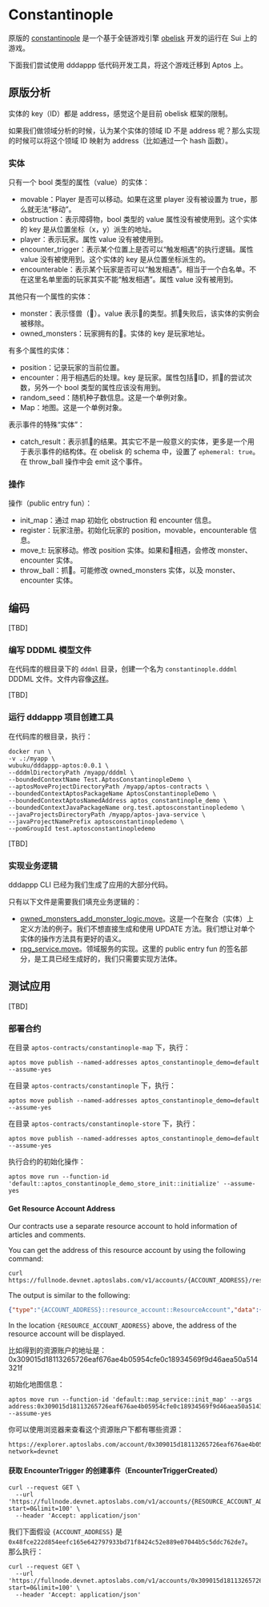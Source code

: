 # Constantinople

原版的 [constantinople](https://github.com/0xobelisk/constantinople) 是一个基于全链游戏引擎 [obelisk](https://obelisk.build) 开发的运行在 Sui 上的游戏。

下面我们尝试使用 dddappp 低代码开发工具，将这个游戏迁移到 Aptos 上。

## 原版分析

实体的 key（ID）都是 address，感觉这个是目前 obelisk 框架的限制。

如果我们做领域分析的时候，认为某个实体的领域 ID 不是 address 呢？那么实现的时候可以将这个领域 ID 映射为 address（比如通过一个 hash 函数）。

### 实体

只有一个 bool 类型的属性（value）的实体：

* movable：Player 是否可以移动。如果在这里 player 没有被设置为 true，那么就无法“移动”。
* obstruction：表示障碍物，bool 类型的 value 属性没有被使用到。这个实体的 key 是从位置坐标（x，y）派生的地址。
* player：表示玩家。属性 value 没有被使用到。
* encounter_trigger：表示某个位置上是否可以“触发相遇”的执行逻辑。属性 value 没有被使用到。这个实体的 key 是从位置坐标派生的。
* encounterable：表示某个玩家是否可以“触发相遇”。相当于一个白名单。不在这里名单里面的玩家其实不能“触发相遇”。属性 value 没有被用到。

其他只有一个属性的实体：

* monster：表示怪兽（👾）。value 表示👾的类型。抓👾失败后，该实体的实例会被移除。
* owned_monsters：玩家拥有的👾。实体的 key 是玩家地址。

有多个属性的实体：

* position：记录玩家的当前位置。
* encounter：用于相遇后的处理。key 是玩家。属性包括👾ID，抓👾的尝试次数，另外一个 bool 类型的属性应该没有用到。
* random_seed：随机种子数信息。这是一个单例对象。
* Map：地图。这是一个单例对象。

表示事件的特殊“实体”：

* catch_result：表示抓👾的结果。其实它不是一般意义的实体，更多是一个用于表示事件的结构体。在 obelisk 的 schema 中，设置了 `ephemeral: true`。 在 throw_ball 操作中会 emit 这个事件。

### 操作

操作（public entry fun）：

* init_map：通过 map 初始化 obstruction 和 encounter 信息。
* register：玩家注册。初始化玩家的 position，movable，encounterable 信息。
* move_t: 玩家移动。修改 position 实体。如果和👾相遇，会修改 monster、encounter 实体。
* throw_ball：抓👾。可能修改 owned_monsters 实体，以及 monster、encounter 实体。

## 编码

[TBD]

### 编写 DDDML 模型文件

在代码库的根目录下的 `dddml` 目录，创建一个名为 `constantinople.dddml` DDDML 文件。文件内容像[这样](./dddml/constantinople.yaml)。

[TBD]

### 运行 dddappp 项目创建工具

在代码库的根目录，执行：

```shell
docker run \
-v .:/myapp \
wubuku/dddappp-aptos:0.0.1 \
--dddmlDirectoryPath /myapp/dddml \
--boundedContextName Test.AptosConstantinopleDemo \
--aptosMoveProjectDirectoryPath /myapp/aptos-contracts \
--boundedContextAptosPackageName AptosConstantinopleDemo \
--boundedContextAptosNamedAddress aptos_constantinople_demo \
--boundedContextJavaPackageName org.test.aptosconstantinopledemo \
--javaProjectsDirectoryPath /myapp/aptos-java-service \
--javaProjectNamePrefix aptosconstantinopledemo \
--pomGroupId test.aptosconstantinopledemo
```

[TBD]

### 实现业务逻辑

dddappp CLI 已经为我们生成了应用的大部分代码。

只有以下文件是需要我们填充业务逻辑的：

* [owned_monsters_add_monster_logic.move](aptos-contracts/constantinople/sources/owned_monsters_add_monster_logic.move)。这是一个在聚合（实体）上定义方法的例子。我们不想直接生成和使用 UPDATE 方法。我们想让对单个实体的操作方法具有更好的语义。 
* [rpg_service.move](aptos-contracts/constantinople/sources/rpg_service.move)。领域服务的实现。这里的 public entry fun 的签名部分，是工具已经生成好的，我们只需要实现方法体。


## 测试应用

[TBD]

### 部署合约

在目录 `aptos-contracts/constantinople-map` 下，执行：

```shell
aptos move publish --named-addresses aptos_constantinople_demo=default --assume-yes
```

在目录 `aptos-contracts/constantinople` 下，执行：

```shell
aptos move publish --named-addresses aptos_constantinople_demo=default --assume-yes
```

在目录 `aptos-contracts/constantinople-store` 下，执行：

```shell
aptos move publish --named-addresses aptos_constantinople_demo=default --assume-yes
```

执行合约的初始化操作：

```shell
aptos move run --function-id 'default::aptos_constantinople_demo_store_init::initialize' --assume-yes
```

#### Get Resource Account Address

Our contracts use a separate resource account to hold information of articles and comments.

You can get the address of this resource account by using the following command:

```shell
curl https://fullnode.devnet.aptoslabs.com/v1/accounts/{ACCOUNT_ADDRESS}/resource/{ACCOUNT_ADDRESS}::resource_account::ResourceAccount
```

The output is similar to the following:

```json
{"type":"{ACCOUNT_ADDRESS}::resource_account::ResourceAccount","data":{"cap":{"account":"{RESOURCE_ACCOUNT_ADDRESS}"}}}
```

In the location `{RESOURCE_ACCOUNT_ADDRESS}` above, the address of the resource account will be displayed.

比如得到的资源账户的地址是：0x309015d18113265726eaf676ae4b05954cfe0c18934569f9d46aea50a514321f

初始化地图信息：

```shell
aptos move run --function-id 'default::map_service::init_map' --args address:0x309015d18113265726eaf676ae4b05954cfe0c18934569f9d46aea50a514321f --assume-yes
```

你可以使用浏览器来查看这个资源账户下都有哪些资源：

```text
https://explorer.aptoslabs.com/account/0x309015d18113265726eaf676ae4b05954cfe0c18934569f9d46aea50a514321f/resources?network=devnet
```

#### 获取 EncounterTrigger 的创建事件（EncounterTriggerCreated）

```shell
curl --request GET \
  --url 'https://fullnode.devnet.aptoslabs.com/v1/accounts/{RESOURCE_ACCOUNT_ADDRESS}/events/{ACCOUNT_ADDRESS}::encounter_trigger::Events/encounter_trigger_created_handle?start=0&limit=100' \
  --header 'Accept: application/json'
```

我们下面假设 `{ACCOUNT_ADDRESS}` 是 `0x48fce222d854eefc165e642797933bd71f8424c52e889e07044b5c5ddc762de7`。 那么执行：

```shell
curl --request GET \
  --url 'https://fullnode.devnet.aptoslabs.com/v1/accounts/0x309015d18113265726eaf676ae4b05954cfe0c18934569f9d46aea50a514321f/events/0x48fce222d854eefc165e642797933bd71f8424c52e889e07044b5c5ddc762de7::encounter_trigger::Events/encounter_trigger_created_handle?start=0&limit=100' \
  --header 'Accept: application/json'
```

